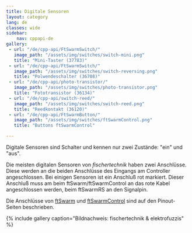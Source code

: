 ```yaml
---
title: Digitale Sensoren
layout: category
lang: de
classes: wide
sidebar:
    nav: cppapi-de
gallery:
 - url: "/de/cpp-api/FtSwarmSwitch/"
   image_path: "/assets/img/switches/switch-mini.png"
   title: "Mini-Taster (37783)"
 - url: "/de/cpp-api/FtSwarmSwitch/"
   image_path: "/assets/img/switches/switch-reversing.png"
   title: "Polwendeschalter (36708)"
 - url: "/de/cpp-api/photo-transistor/"
   image_path: "/assets/img/switches/photo-transistor.png"
   title: "Fototransistor (36134)"
 - url: "/de/cpp-api/switch-reed/"
   image_path: "/assets/img/switches/switch-reed.png"
   title: "Reedkontakt (36120)"
 - url: "/de/cpp-api/FtSwarmButton/"
   image_path: "/assets/img/switches/ftSwarmControl.png"
   title: "Buttons ftSwarmControl"

---
```

Digitale Sensoren sind Schalter und kennen nur zwei Zustände: "ein" und "aus".

Die meisten digitalen Sensoren von *fischertechnik* haben zwei Anschlüsse. Diese werden an die beiden Anschlüsse des Eingangs am Controller angeschlossen. Bei einigen Sensoren ist ein Anschluß rot markiert. Dieser Anschluß muss am beim ftSwarm/ftSwarmControl an das rote Kabel angeschlossen werden, beim ftSwarmRS an den Signalpin.

Die Anschlüsse von [ftSwarm](/en/gettingstarted/1stftSwarm) und [ftSwarmControl](/en/gettingstarted/1stftSwarmControl) sind auf den Pinout-Seiten beschrieben.

{% include gallery caption="Bildnachweis: fischertechnik & elektrofuzzis" %}